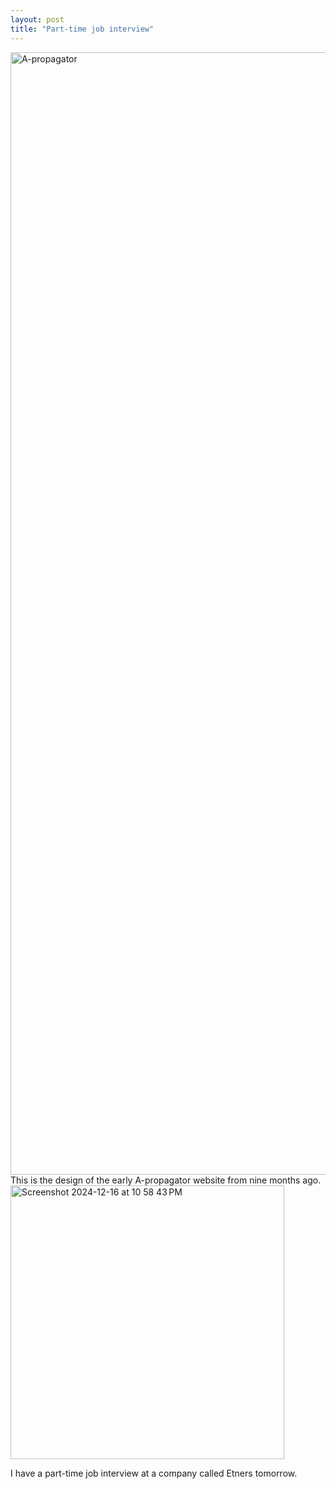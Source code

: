 ```yaml
---
layout: post
title: "Part-time job interview"
---
```



<img width="1796" alt="A-propagator" src="https://github.com/user-attachments/assets/6bd13b5e-f95f-4624-b8fc-8f43531aa029" />
This is the design of the early A-propagator website from nine months ago.





<img width="438" alt="Screenshot 2024-12-16 at 10 58 43 PM" src="https://github.com/user-attachments/assets/35303d94-29e7-4323-a454-27c247e93449" class="image-margin"/>

I have a part-time job interview at a company called Etners tomorrow.
